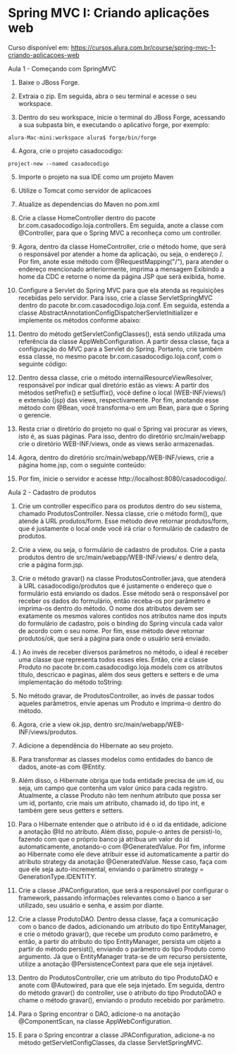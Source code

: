 # Spring MVC I: Criando aplicações web

Curso disponível em: https://cursos.alura.com.br/course/spring-mvc-1-criando-aplicacoes-web  


Aula 1 - Começando com SpringMVC

1) Baixe o JBoss Forge.

2) Extraia o zip. Em seguida, abra o seu terminal e acesse o seu workspace.

3) Dentro do seu workspace, inicie o terminal do JBoss Forge, acessando a sua subpasta bin, e executando o aplicativo forge, por exemplo:
```
alura-Mac-mini:workspace alura$ forge/bin/forge
```

4) Agora, crie o projeto casadocodigo:
```
project-new --named casadocodigo
```

5) Importe o projeto na sua IDE como um projeto Maven

6) Utilize o Tomcat como servidor de aplicacoes

7) Atualize as dependencias do Maven no pom.xml

8) Crie a classe HomeController dentro do pacote br.com.casadocodigo.loja.controllers. 
Em seguida, anote a classe com @Controller, para que o Spring MVC a reconheça como um controller.

9) Agora, dentro da classe HomeController, crie o método home, que será o responsável por atender a home da aplicação, ou seja, o endereço /. 
Por fim, anote esse método com @RequestMapping("/"), para atender o endereço mencionado anteriormente, imprima a mensagem Exibindo a home da CDC e retorne o nome da página JSP que será exibida, home.

10) Configure a Servlet do Spring MVC para que ela atenda as requisições recebidas pelo servidor. 
Para isso, crie a classe ServletSpringMVC dentro do pacote br.com.casadocodigo.loja.conf. 
Em seguida, estenda a classe AbstractAnnotationConfigDispatcherServletInitializer e implemente os métodos conforme abaixo:

11) Dentro do método getServletConfigClasses(), está sendo utilizada uma referência da classe AppWebConfiguration. 
A partir dessa classe, faça a configuração do MVC para a Servlet do Spring. 
Portanto, crie também essa classe, no mesmo pacote br.com.casadocodigo.loja.conf, com o seguinte código:

12) Dentro dessa classe, crie o método internalResourceViewResolver, responsável por indicar qual diretório estão as views:
A partir dos métodos setPrefix() e setSuffix(), você define o local (WEB-INF/views/) e extensão (jsp) das views, respectivamente. 
Por fim, anotando esse método com @Bean, você transforma-o em um Bean, para que o Spring o gerencie.

13) Resta criar o diretório do projeto no qual o Spring vai procurar as views, isto é, as suas páginas. 
Para isso, dentro do diretório src/main/webapp crie o diretório WEB-INF/views, onde as views serão armazenadas.

14) Agora, dentro do diretório src/main/webapp/WEB-INF/views, crie a página home.jsp, com o seguinte conteúdo:

15) Por fim, inicie o servidor e acesse http://localhost:8080/casadocodigo/.


Aula 2 - Cadastro de produtos

1) Crie um controller específico para os produtos dentro do seu sistema, chamado ProdutosController.
 Nessa classe, crie o método form(), que atende à URL produtos/form. Esse método deve retornar produtos/form, que é justamente o local onde você irá criar o formulário de cadastro de produtos.
 
2) Crie a view, ou seja, o formulário de cadastro de produtos. Crie a pasta produtos dentro de src/main/webapp/WEB-INF/views/ e dentro dela, crie a página form.jsp.

3) Crie o método gravar() na classe ProdutosController.java, que atenderá à URL casadocodigo/produtos que é justamente o endereço que o formulário está enviando os dados. 
Esse método será o responsável por receber os dados do formulário, então receba-os por parâmetro e imprima-os dentro do método. 
O nome dos atributos devem ser exatamente os mesmos valores contidos nos atributos name dos inputs do formulário de cadastro, pois o binding do Spring vincula cada valor de acordo com o seu nome.
Por fim, esse método deve retornar produtos/ok, que será a página para onde o usuário será enviado.

4) ) Ao invés de receber diversos parâmetros no método, o ideal é receber uma classe que representa todos esses eles.
Então, crie a classe Produto no pacote br.com.casadocodigo.loja.models com os atributos titulo, descricao e paginas, além dos seus getters e setters e de uma implementação do método toString:

5) No método gravar, de ProdutosController, ao invés de passar todos aqueles parâmetros, envie apenas um Produto e imprima-o dentro do método.

6) Agora, crie a view ok.jsp, dentro src/main/webapp/WEB-INF/views/produtos.

7) Adicione a dependência do Hibernate ao seu projeto. 

8) Para transformar as classes modelos como entidades do banco de dados, anote-as com @Entity.

9) Além disso, o Hibernate obriga que toda entidade precisa de um id, ou seja, um campo que contenha um valor único para cada registro. 
Atualmente, a classe Produto não tem nenhum atributo que possa ser um id, portanto, crie mais um atributo, chamado id, do tipo int, e também gere seus getters e setters.

10) Para o Hibernate entender que o atributo id é o id da entidade, adicione a anotação @Id no atributo. 
Além disso, popule-o antes de persisti-lo, fazendo com que o próprio banco já atribua um valor do id automaticamente, anotando-o com @GeneratedValue.
Por fim, informe ao Hibernate como ele deve atribuir esse id automaticamente a partir do atributo strategy da anotação @GeneratedValue. 
Nesse caso, faça com que ele seja auto-incremental, enviando o parâmetro strategy = GenerationType.IDENTITY.

11) Crie a classe JPAConfiguration, que será a responsável por configurar o framework, passando informações relevantes como o banco a ser utilizado, seu usuário e senha, e assim por diante.

12) Crie a classe ProdutoDAO. Dentro dessa classe, faça a comunicação com o banco de dados, adicionando um atributo do tipo EntityManager, e crie o método gravar(), que recebe um produto como parâmetro, e então, a partir do atributo do tipo EntityManager, persista um objeto a partir do método persist(), enviando o parâmetro do tipo Produto como argumento.
Já que o EntityManager trata-se de um recurso persistente, utilize a anotação @PersistenceContext para que ele seja injetável.

13) Dentro do ProdutosController, crie um atributo do tipo ProdutoDAO e anote com @Autowired, para que ele seja injetado.
Em seguida, dentro do método gravar() do controller, use o atributo do tipo ProdutoDAO e chame o método gravar(), enviando o produto recebido por parâmetro.

14) Para o Spring encontrar o DAO, adicione-o na anotação @ComponentScan, na classe AppWebConfiguration.

15) E para o Spring encontrar a classe JPAConfiguration, adicione-a no método getServletConfigClasses, da classe ServletSpringMVC.

 